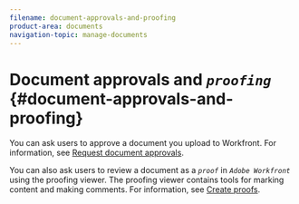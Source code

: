 ```yaml
---
filename: document-approvals-and-proofing
product-area: documents
navigation-topic: manage-documents
---
```




# Document approvals and *`proofing`* {#document-approvals-and-proofing}

You can ask users to approve a document you upload to Workfront. For information, see [Request document approvals](request-document-approvals.md).


You can also ask users to review a document as a *`proof`* in *`Adobe Workfront`* using the proofing viewer. The proofing viewer contains tools for marking content and making comments. For information, see [Create proofs](_create-proofs--in-wf.md).
